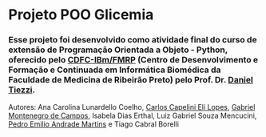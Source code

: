 # Projeto POO Glicemia

### Esse projeto foi desenvolvido como atividade final do curso de extensão de Programação Orientada a Objeto - Python, oferecido pelo <a href ='https://cdfc.fmrp.usp.br/'>CDFC-IBm/FMRP</a> (Centro de Desenvolvimento e Formação e Continuada em Informática Biomédica da Faculdade de Medicina de Ribeirão Preto) pelo Prof. Dr. <a href="https://github.com/dtiezzi">Daniel Tiezzi</a>.

Autores: Ana Carolina Lunardello Coelho, <a href='https://github.com/CCapelini'>Carlos Capelini Eli Lopes</a>, <a href='https://github.com/Gabriel-Montenegro-Campos'>Gabriel Montenegro de Campos</a>, Isabela Dias Erthal, Luiz Gabriel Souza Mencucini, <a href='https://github.com/pedro-emilio'>Pedro Emilio Andrade Martins</a> e Tiago Cabral Borelli
